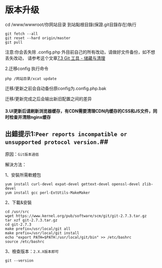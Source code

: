 # 版本升级
cd /www/wwwroot/你网站目录
到站點根目錄(保證.git目錄存在)執行

```
git fetch --all
git reset --hard origin/master
git pull
```
注意:你会丢失除 .config.php 外目前自己的所有改动，请做好文件备份，如不想丢失改动，
请参考这个文章[7.3 Git 工具 - 储藏与清理](https://git-scm.com/book/zh/v2/Git-%E5%B7%A5%E5%85%B7-%E5%82%A8%E8%97%8F%E4%B8%8E%E6%B8%85%E7%90%86)

2.迁移config
执行命令

`php /网站目录/xcat update`

迁移/更新之前会自动备份原config为.config.php.bak

迁移/更新完成之后会输出新旧配置之间的差异

#### 3.UI更新后请刷新浏览器缓存，有CDN需要清理CDN内缓存的CSS和JS文件，同时检查并清除nginx缓存

## 出錯提示1:```Peer reports incompatible or unsupported protocol version.```##

原因：```Git版本過低```

解決方法：

1、安裝所需軟體包
```
yum install curl-devel expat-devel gettext-devel openssl-devel zlib-devel 
yum install gcc perl-ExtUtils-MakeMaker
```
2、下載&安裝
```
cd /usr/src
wget https://www.kernel.org/pub/software/scm/git/git-2.7.3.tar.gz
tar xzf git-2.7.3.tar.gz
cd git-2.7.3
make prefix=/usr/local/git all
make prefix=/usr/local/git install
echo "export PATH=$PATH:/usr/local/git/bin" >> /etc/bashrc
source /etc/bashrc
```
3、檢查版本：```2.X.X版本即可```
```
git --version
```